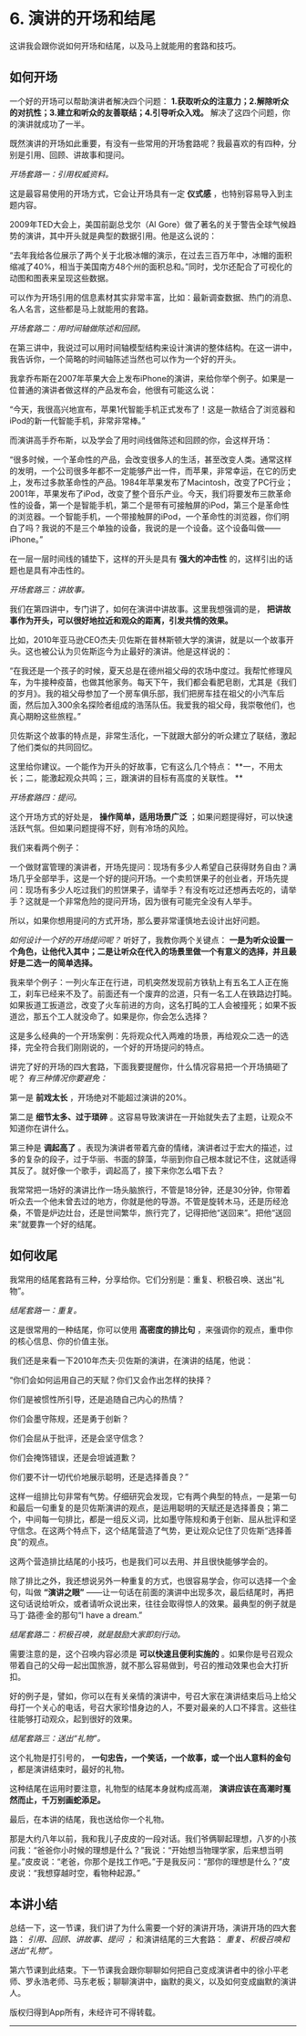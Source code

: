 # 6. 演讲的开场和结尾

这讲我会跟你说如何开场和结尾，以及马上就能用的套路和技巧。

## 如何开场

一个好的开场可以帮助演讲者解决四个问题： **1.获取听众的注意力；2.解除听众的对抗性；3.建立和听众的友善联结；4.引导听众入戏。** 解决了这四个问题，你的演讲就成功了一半。 

既然演讲的开场如此重要，有没有一些常用的开场套路呢？我最喜欢的有四种，分别是引用、回顾、讲故事和提问。

 *开场套路一：引用权威资料。*

这是最容易使用的开场方式，它会让开场具有一定 **仪式感** ，也特别容易导入到主题内容。

2009年TED大会上，美国前副总戈尔（Al Gore）做了著名的关于警告全球气候趋势的演讲，其中开头就是典型的数据引用。他是这么说的：

“去年我给各位展示了两个关于北极冰帽的演示，在过去三百万年中，冰帽的面积缩减了40%，相当于美国南方48个州的面积总和。”同时，戈尔还配合了可视化的动图和图表来呈现这些数据。

可以作为开场引用的信息素材其实非常丰富，比如：最新调查数据、热门的消息、名人名言，这些都是马上就能用的套路。

 *开场套路二：用时间轴做陈述和回顾。*

在第三讲中，我说过可以用时间轴模型结构来设计演讲的整体结构。在这一讲中，我告诉你，一个简略的时间轴陈述当然也可以作为一个好的开头。

我拿乔布斯在2007年苹果大会上发布iPhone的演讲，来给你举个例子。如果是一位普通的演讲者做这样的产品发布会，他很有可能这么说：

“今天，我很高兴地宣布，苹果1代智能手机正式发布了！这是一款结合了浏览器和iPod的新一代智能手机，非常非常棒。”

而演讲高手乔布斯，以及学会了用时间线做陈述和回顾的你，会这样开场：

“很多时候，一个革命性的产品，会改变很多人的生活，甚至改变人类。通常这样的发明，一个公司很多年都不一定能够产出一件，而苹果，非常幸运，在它的历史上，发布过多款革命性的产品。1984年苹果发布了Macintosh，改变了PC行业；2001年，苹果发布了iPod，改变了整个音乐产业。今天，我们将要发布三款革命性的设备，第一个是智能手机，第二个是带有可接触屏的iPod，第三个是革命性的浏览器。一个智能手机，一个带接触屏的iPod，一个革命性的浏览器，你们明白了吗？我说的不是三个单独的设备，我说的是一个设备。这个设备叫做——iPhone。”

在一层一层时间线的铺垫下，这样的开头是具有 **强大的冲击性** 的，这样引出的话题也是具有冲击性的。

 *开场套路三：讲故事。*  

我们在第四讲中，专门讲了，如何在演讲中讲故事。这里我想强调的是， **把讲故事作为开头，可以很好地拉近和观众的距离，引发共情的效果。**

比如，2010年亚马逊CEO杰夫·贝佐斯在普林斯顿大学的演讲，就是以一个故事开头。这也被公认为贝佐斯迄今为止最好的演讲。他是这样说的：

“在我还是一个孩子的时候，夏天总是在德州祖父母的农场中度过。我帮忙修理风车，为牛接种疫苗，也做其他家务。每天下午，我们都会看肥皂剧，尤其是《我们的岁月》。我的祖父母参加了一个房车俱乐部，我们把房车挂在祖父的小汽车后面，然后加入300余名探险者组成的浩荡队伍。我爱我的祖父母，我崇敬他们，也真心期盼这些旅程。”

贝佐斯这个故事的特点是，非常生活化，一下就跟大部分的听众建立了联结，激起了他们类似的共同回忆。

这里给你建议。一个能作为开头的好故事，它有这么几个特点： **一，不用太长；二，能激起观众共鸣；三，跟演讲的目标有高度的关联性。 **

 *开场套路四：提问。*

这个开场方式的好处是， **操作简单，适用场景广泛** ；如果问题提得好，可以快速活跃气氛。但如果问题提得不好，则有冷场的风险。

我们来看两个例子：

一个做财富管理的演讲者，开场先提问：现场有多少人希望自己获得财务自由？满场几乎全部举手，这是一个好的提问开场。一个卖煎饼果子的创业者，开场先提问：现场有多少人吃过我们的煎饼果子，请举手？有没有吃过还想再去吃的，请举手？这就是一个非常危险的提问开场，因为很有可能完全没有人举手。

所以，如果你想用提问的方式开场，那么要非常谨慎地去设计出好问题。

 *如何设计一个好的开场提问呢？* 听好了，我教你两个关键点： **一是为听众设置一个角色，让他代入其中；二是让听众在代入的场景里做一个有意义的选择，并且最好是二选一的简单选择。**

我来举个例子：一列火车正在行进，司机突然发现前方铁轨上有五名工人正在施工，刹车已经来不及了。前面还有一个废弃的岔道，只有一名工人在铁路边打盹。如果扳道工扳道岔，改变了火车前进的方向，这名打盹的工人会被撞死；如果不扳道岔，那五个工人就没命了。如果是你，你会怎么选择？

这是多么经典的一个开场案例：先将观众代入两难的场景，再给观众二选一的选择，完全符合我们刚刚说的，一个好的开场提问的特点。 

讲完了好的开场的四大套路，下面我要提醒你，什么情况容易把一个开场搞砸了呢？ *有三种情况你要避免：*

第一是 **前戏太长** ，开场绝对不能超过演讲的20%。

第二是 **细节太多、过于琐碎** 。这容易导致演讲在一开始就失去了主题，让观众不知道你在讲什么。 

第三种是 **调起高了** 。表现为演讲者带着亢奋的情绪，演讲者过于宏大的描述，过多的复杂的段子，过于华丽、书面的辞藻，华丽到你自己根本就记不住，这就适得其反了。就好像一个歌手，调起高了，接下来你怎么唱下去？

我常常把一场好的演讲比作一场头脑旅行，不管是18分钟，还是30分钟，你带着听众去一个他未曾去过的地方，你就是他的导游。不管是旋转木马，还是历经沧桑，不管是炉边灶台，还是世间繁华，旅行完了，记得把他“送回来”。把他“送回来”就要靠一个好的结尾。

## 如何收尾

我常用的结尾套路有三种，分享给你。它们分别是：重复、积极召唤、送出“礼物”。

 *结尾套路一：重复。*

这是很常用的一种结尾，你可以使用 **高密度的排比句** ，来强调你的观点，重申你的核心信息、你的价值主张。

我们还是来看一下2010年杰夫·贝佐斯的演讲，在演讲的结尾，他说：

“你们会如何运用自己的天赋？你们又会作出怎样的抉择？

你们是被惯性所引导，还是追随自己内心的热情？

你们会墨守陈规，还是勇于创新？

你们会屈从于批评，还是会坚守信念？

你们会掩饰错误，还是会坦诚道歉？

你们要不计一切代价地展示聪明，还是选择善良？”

这样一组排比句非常有气势。仔细研究会发现，它有两个典型的特点，一是第一句和最后一句重复的是贝佐斯演讲的观点，是运用聪明的天赋还是选择善良；第二个，中间每一句排比，都是一组反义词，比如墨守陈规和勇于创新、屈从批评和坚守信念。在这两个特点下，这个结尾营造了气势，更让观众记住了贝佐斯“选择善良”的观点。

这两个营造排比结尾的小技巧，也是我们可以去用、并且很快能够学会的。

除了排比之外，我还想说另外一种重复的方式，也很容易学会，你可以选择一个金句，叫做 **“演讲之眼”** ——让一句话在前面的演讲中出现多次，最后结尾时，再把这句话说给听众，或者请听众说出来，往往会取得惊人的效果。最典型的例子就是马丁·路德·金的那句“I have a dream.”

 *结尾套路二：积极召唤，就是鼓励大家即刻行动。*

需要注意的是，这个召唤内容必须是 **可以快速且便利实施的** 。如果你是号召观众带着自己的父母一起出国旅游，就不那么容易做到，号召的推动效果也会大打折扣。

好的例子是，譬如，你可以在有关亲情的演讲中，号召大家在演讲结束后马上给父母打一个关心的电话，号召大家珍惜身边的人，不要对最亲的人口不择言。这些往往能够打动观众，起到很好的效果。

 *结尾套路三：送出“礼物”。*

这个礼物是打引号的， **一句忠告，一个笑话，一个故事，或一个出人意料的金句** ，都是演讲结束时，最好的礼物。

这种结尾在运用时要注意，礼物型的结尾本身就构成高潮， **演讲应该在高潮时戛然而止，千万别画蛇添足。**

最后，在本讲的结尾，我也送给你一个礼物。

那是大约八年以前，我和我儿子皮皮的一段对话。我们爷俩聊起理想，八岁的小孩问我：“爸爸你小时候的理想是什么？”我说：“开始想当物理学家，后来想当明星。”皮皮说：“老爸，你那个是找工作吧。”于是我反问：“那你的理想是什么？”皮皮说：“我想穿越时空，看物种起源。”

## 本讲小结

总结一下，这一节课，我们讲了为什么需要一个好的演讲开场，演讲开场的四大套路： *引用、回顾、讲故事、提问*  *；* 和演讲结尾的三大套路： *重复、积极召唤和送出“礼物”。*

第六节课到此结束。下一节课我会跟你聊聊如何把自己变成演讲者中的徐小平老师、罗永浩老师、马东老板；聊聊演讲中，幽默的奥义，以及如何变成幽默的演讲人。

版权归得到App所有，未经许可不得转载。

---
